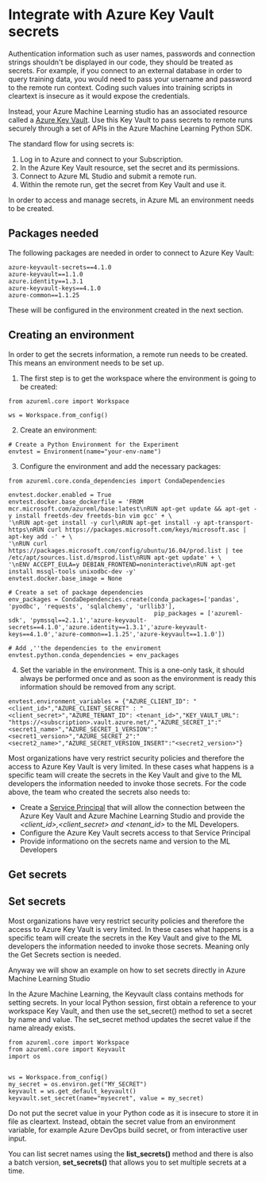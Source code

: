 # Integrate with Azure Key Vault secrets

Authentication information such as user names, passwords and connection strings shouldn't be displayed in our code, they should be treated as secrets. For example, if you connect to an external database in order to query training data, you would need to pass your username and password to the remote run context. Coding such values into training scripts in cleartext is insecure as it would expose the credentials.

Instead, your Azure Machine Learning studio has an associated resource called a [Azure Key Vault](https://docs.microsoft.com/en-us/azure/key-vault/general/overview). Use this Key Vault to pass secrets to remote runs securely through a set of APIs in the Azure Machine Learning Python SDK.

The standard flow for using secrets is:

1. Log in to Azure and connect to your Subscription.
2. In the Azure Key Vault resource, set the secret and its permissions.
3. Connect to Azure ML Studio and submit a remote run.
4. Within the remote run, get the secret from Key Vault and use it.

In order to access and manage secrets, in Azure ML an environment needs to be created.

## Packages needed
The following packages are needed in order to connect to Azure Key Vault:

```
azure-keyvault-secrets==4.1.0
azure-keyvault==1.1.0
azure.identity==1.3.1
azure-keyvault-keys==4.1.0
azure-common==1.1.25
```
These will be configured in the environment created in the next section.

## Creating an environment

In order to get the secrets information, a remote run needs to be created. This means an environment needs to be set up.

1. The first step is to get the workspace where the environment is going to be created:
```
from azureml.core import Workspace

ws = Workspace.from_config()
```

2. Create an environment:
```
# Create a Python Environment for the Experiment
envtest = Environment(name="your-env-name")
```

3. Configure the environment and add the necessary packages:
```
from azureml.core.conda_dependencies import CondaDependencies

envtest.docker.enabled = True
envtest.docker.base_dockerfile = 'FROM mcr.microsoft.com/azureml/base:latest\nRUN apt-get update && apt-get -y install freetds-dev freetds-bin vim gcc' + \
'\nRUN apt-get install -y curl\nRUN apt-get install -y apt-transport-https\nRUN curl https://packages.microsoft.com/keys/microsoft.asc | apt-key add -' + \
'\nRUN curl https://packages.microsoft.com/config/ubuntu/16.04/prod.list | tee /etc/apt/sources.list.d/msprod.list\nRUN apt-get update' + \
'\nENV ACCEPT_EULA=y DEBIAN_FRONTEND=noninteractive\nRUN apt-get install mssql-tools unixodbc-dev -y'
envtest.docker.base_image = None

# Create a set of package dependencies
env_packages = CondaDependencies.create(conda_packages=['pandas', 'pyodbc', 'requests', 'sqlalchemy', 'urllib3'],
                                         pip_packages = ['azureml-sdk', 'pymssql==2.1.1','azure-keyvault-secrets==4.1.0','azure.identity==1.3.1','azure-keyvault-keys==4.1.0','azure-common==1.1.25','azure-keyvault==1.1.0'])

# Add ,''the dependencies to the enviroment 
envtest.python.conda_dependencies = env_packages
```

4. Set the variable in the environment. This is a one-only task, it should always be performed once and as soon as the environment is ready this information should be removed from any script.
```
envtest.environment_variables = {"AZURE_CLIENT_ID": "<client_id>","AZURE_CLIENT_SECRET" : "<client_secret>","AZURE_TENANT_ID": <tenant_id>","KEY_VAULT_URL": "https://<subscription>.vault.azure.net/","AZURE_SECRET_1":"<secret1_name>","AZURE_SECRET_1_VERSION":"<secret1_version>","AZURE_SECRET_2":"<secret2_name>","AZURE_SECRET_VERSION_INSERT":"<secret2_version>"}
```
Most organizations have very restrict security policies and therefore the access to Azure Key Vault is very limited. In these cases what happens is a specific team will create the secrets in the Key Vault and give to the ML developers the information needed to invoke those secrets.
For the code above, the team who created the secrets also needs to:

* Create a [Service Principal](https://docs.microsoft.com/en-us/powershell/azure/create-azure-service-principal-azureps?view=azps-5.4.0) that will allow the connection between the Azure Key Vault and Azure Machine Learning Studio and provide the _<client_id>,<client_secret> and <tenant_id>_ to the ML Developers.
* Configure the Azure Key Vault secrets access to that Service Principal
* Provide informationo on the secrets name and version to the ML Developers

## Get secrets



## Set secrets
Most organizations have very restrict security policies and therefore the access to Azure Key Vault is very limited. In these cases what happens is a specific team will create the secrets in the Key Vault and give to the ML developers the information needed to invoke those secrets. Meaning only the Get Secrets section is needed.

Anyway we will show an example on how to set secrets directly in Azure Machine Learning Studio

In the Azure Machine Learning, the Keyvault class contains methods for setting secrets. In your local Python session, first obtain a reference to your workspace Key Vault, and then use the set_secret() method to set a secret by name and value. The set_secret method updates the secret value if the name already exists.

```
from azureml.core import Workspace
from azureml.core import Keyvault
import os


ws = Workspace.from_config()
my_secret = os.environ.get("MY_SECRET")
keyvault = ws.get_default_keyvault()
keyvault.set_secret(name="mysecret", value = my_secret)
```

Do not put the secret value in your Python code as it is insecure to store it in file as cleartext. Instead, obtain the secret value from an environment variable, for example Azure DevOps build secret, or from interactive user input.

You can list secret names using the **list_secrets()** method and there is also a batch version, **set_secrets()** that allows you to set multiple secrets at a time.
